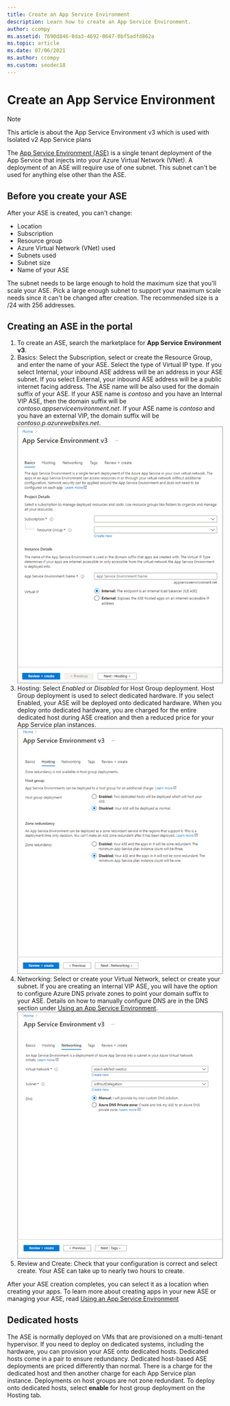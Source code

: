 ```yaml
---
title: Create an App Service Environment
description: Learn how to create an App Service Environment.
author: ccompy
ms.assetid: 7690d846-8da3-4692-8647-0bf5adfd862a
ms.topic: article
ms.date: 07/06/2021
ms.author: ccompy
ms.custom: seodec18
---
```


# Create an App Service Environment
> [!NOTE]
> This article is about the App Service Environment v3 which is used with Isolated v2 App Service plans
> 


The [App Service Environment (ASE)][Intro] is a single tenant deployment of the App Service that injects into your Azure Virtual Network (VNet). A deployment of an ASE will require use of one subnet. This subnet can't be used for anything else other than the ASE. 

## Before you create your ASE

After your ASE is created, you can't change:

- Location
- Subscription
- Resource group
- Azure Virtual Network (VNet) used
- Subnets used
- Subnet size
- Name of your ASE

The subnet needs to be large enough to hold the maximum size that you'll scale your ASE. Pick a large enough subnet to support your maximum scale needs since it can't be changed after creation. The recommended size is a /24 with 256 addresses.

## Creating an ASE in the portal

1. To create an ASE, search the marketplace for **App Service Environment v3**.  
2. Basics:  Select the Subscription, select or create the Resource Group, and enter the name of your ASE.  Select the type of Virtual IP type. If you select Internal, your inbound ASE address will be an address in your ASE subnet. If you select External, your inbound ASE address will be a public internet facing address. The ASE name will be also used for the domain suffix of your ASE. If your ASE name is *contoso* and you have an Internal VIP ASE, then the domain suffix will be *contoso.appserviceenvironment.net*. If your ASE name is *contoso* and you have an external VIP, the domain suffix will be *contoso.p.azurewebsites.net*. 
![App Service Environment create basics tab](./media/creation/creation-basics.png)
3. Hosting: Select *Enabled* or *Disabled* for Host Group deployment. Host Group deployment is used to select dedicated hardware. If you select Enabled, your ASE will be deployed onto dedicated hardware. When you deploy onto dedicated hardware, you are charged for the entire dedicated host during ASE creation and then a reduced price for your App Service plan instances. 
![App Service Environment hosting selections](./media/creation/creation-hosting.png)
4. Networking:  Select or create your Virtual Network, select or create your subnet. If you are creating an internal VIP ASE, you will have the option to configure Azure DNS private zones to point your domain suffix to your ASE. Details on how to manually configure DNS are in the DNS section under [Using an App Service Environment][UsingASE].
![App Service Environment networking selections](./media/creation/creation-networking.png)
5. Review and Create: Check that your configuration is correct and select create. Your ASE can take up to nearly two hours to create. 

After your ASE creation completes, you can select it as a location when creating your apps. To learn more about creating apps in your new ASE or managing your ASE, read [Using an App Service Environment][UsingASE]

## Dedicated hosts

The ASE is normally deployed on VMs that are provisioned on a multi-tenant hypervisor. If you need to deploy on dedicated systems, including the hardware, you can provision your ASE onto dedicated hosts. Dedicated hosts come in a pair to ensure redundancy. Dedicated host-based ASE deployments are priced differently than normal. There is a charge for the dedicated host and then another charge for each App Service plan instance. Deployments on host groups are not zone redundant. To deploy onto dedicated hosts, select **enable** for host group deployment on the Hosting tab.

<!--Links-->
[Intro]: ./overview.md
[MakeASE]: ./creation.md
[ASENetwork]: ./networking.md
[UsingASE]: ./using.md
[UDRs]: ../../virtual-network/virtual-networks-udr-overview.md
[NSGs]: ../../virtual-network/network-security-groups-overview.md
[Pricing]: https://azure.microsoft.com/pricing/details/app-service/
[ARMOverview]: ../../azure-resource-manager/management/overview.md
[ConfigureSSL]: ../configure-ssl-certificate.md
[Kudu]: https://azure.microsoft.com/resources/videos/super-secret-kudu-debug-console-for-azure-web-sites/
[AppDeploy]: ../deploy-local-git.md
[ASEWAF]: app-service-app-service-environment-web-application-firewall.md
[AppGW]: ../../web-application-firewall/ag/ag-overview.md
[logalerts]: ../../azure-monitor/alerts/alerts-log.md
